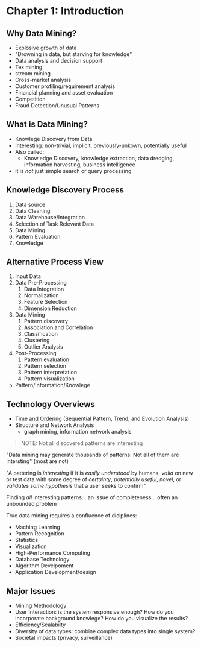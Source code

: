 # Chapter 1: Introduction


## Why Data Mining?
- Explosive growth of data
- "Drowning in data, but starving for knowledge"
- Data analysis and decision support
- Tex mining
- stream mining
- Cross-market analysis
- Customer profiling/requirement analysis
- Financial planning and asset evaluation
- Competition
- Fraud Detection/Unusual Patterns

## What is Data Mining?
- Knowlege Discovery from Data
- Interesting: non-trivial, implicit, previously-unkown, potentially useful
- Also called:
  - Knowledge Discovery, knowledge extraction, data dredging, information harvesting, business intelligence
- it is *not* just simple search or query processing

## Knowledge Discovery Process
1. Data source
2. Data Cleaning
3. Data Warehouse/Integration
4. Selection of Task Relevant Data
5. Data Mining
6. Pattern Evaluation
7. Knowledge

## Alternative Process View
1. Input Data
2. Data Pre-Processing
   1. Data Integration
   2. Normalization
   3. Feature Selection
   4. Dimension Reduction
3. Data Mining
   1. Pattern discovery
   2. Association and Correlation
   3. Classification
   4. Clustering
   5. Outlier Analysis
4. Post-Processing
   1. Pattern evaluation
   2. Pattern selection
   3. Pattern interpretation
   4. Pattern visualization
5. Pattern/Information/Knowlege


## Technology Overviews
- Time and Ordering (Sequential Pattern, Trend, and Evolution Analysis)
- Structure and Network Analysis
  - graph mining, information network analysis

> NOTE: Not all discovered patterns are interesting

"Data mining may generate thousands of patterns: Not all of them are intersting" (most are not)

"A pattering is _interesting_ if it is _easily understood_ by humans, _valid_ on new or test data with some degree of _certainty_, _potentially useful_, _novel_, or _validates some hypothesis_ that a user seeks to confirm"

Finding *all* interesting patterns... an issue of completeness... often an unbounded problem

True data mining requires a confluence of diciplines:
- Maching Learning
- Pattern Recognition
- Statistics
- Visualization
- High-Performance Computing
- Database Technology
- Algorithm Develpoment
- Application Development/design

## Major Issues
- Mining Methodology
- User Interaction: is the system responsive enough? How do you incorporate background knowlege? How do you visualize the results?
- Efficiency/Scalabilty
- Diversity of data types: combine complex data types into single system?
- Societal impacts (privacy, surveillance)
